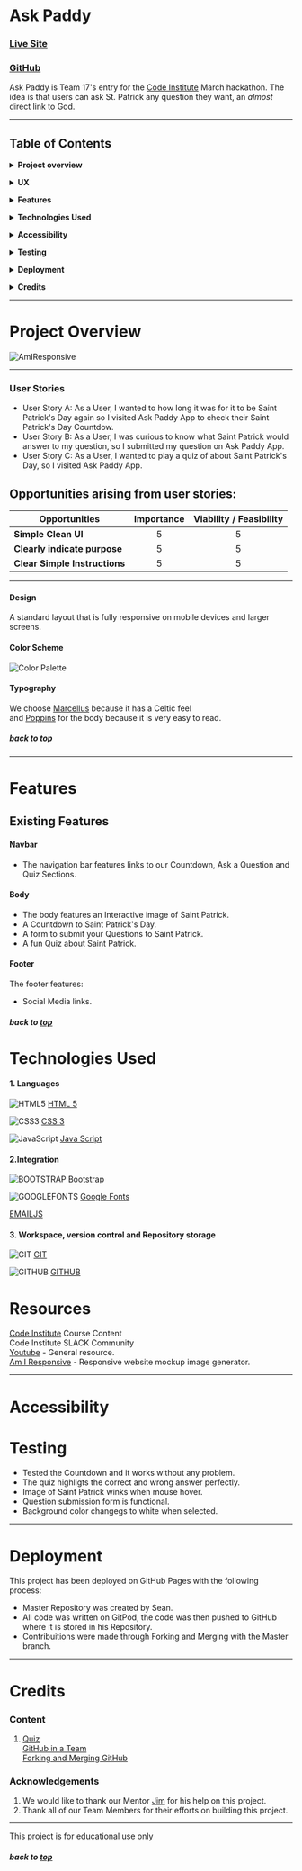 # Ask Paddy 

### [Live Site](https://sean-mc-mahon.github.io/ask_paddy/)

### [GitHub](https://github.com/Sean-Mc-Mahon/ask-paddy)

Ask Paddy is Team 17's entry for the [Code Institute](https://codeinstitute.net/) March hackathon. The idea is that users can ask St. Patrick any question they want, an *almost* direct link to God.

---
## Table of Contents

**<details><summary>Project overview</summary>**
* [**_Project overview_**](#project-overview)
* [**_User Stories_**](#user-stories)
</details>

**<details><summary>UX</summary>**
    * [_Color Scheme_](#color-scheme)
    * [_Typography_](#typography)
    * [_Media_](#Media)
    * [_Wireframes_](#wireframes)
</details>

**<details><summary>Features</summary>**
* [**_Existing Features_**](#existing-features)
* [**_Features Left to Implement_**](#features-left-to-implement)
</details>

**<details><summary>Technologies Used</summary>**
* [**_Libraries_**](#libraries)
* [**_Version Control_**](#version-control)
</details>

**<details><summary>Accessibility</summary>**
</details>

**<details><summary>Testing</summary>**
* [**_Testing_**](#testing)
</details>

**<details><summary>Deployment</summary>**
* [**Deployment**](#deployment)
</details>

**<details><summary>Credits</summary>**
* [**_Content_**](#content)
* [**_Acknowledgements_**](#acknowledgements)
</details>

---

# Project Overview

![AmIResponsive](static/images/responsive.png)

---

### User Stories

- User Story A: As a User, I wanted to how long it was for it to be Saint Patrick's Day again so I visited Ask Paddy App to check their Saint Patrick's Day Countdow. <br />
- User Story B: As a User, I was curious to know what Saint Patrick would answer to my question, so I submitted my question on Ask Paddy App. <br />
- User Story C: As a User, I wanted to play a quiz of about Saint Patrick's Day, so I visited Ask Paddy App. <br />


## Opportunities arising from user stories:

<div align="center">
 
|Opportunities | Importance | Viability / Feasibility
|-----|:------:|:-----:|
|**Simple Clean UI** | 5 | 5 |
|**Clearly indicate purpose** | 5 | 5 |
|**Clear Simple Instructions** | 5 | 5 |

</div>

---


#### Design

A standard layout that is fully responsive on mobile devices and larger screens.

#### Color Scheme

![Color Palette](static/images/rgb-readme-1.png)


#### Typography

We choose [Marcellus](https://fonts.google.com/specimen/Marcellus?preview.text_type=custom#standard-styles) because it has a Celtic feel <br />
and [Poppins](https://fonts.google.com/specimen/Poppins?preview.text_type=custom) for the body because it is very easy to read.


##### back to [top](#table-of-contents)

---

# Features

## Existing Features

#### Navbar
- The navigation bar features links to our Countdown, Ask a Question and Quiz Sections. 

#### Body
- The body features an Interactive image of Saint Patrick.
- A Countdown to Saint Patrick's Day.
- A form to submit your Questions to Saint Patrick.
- A fun Quiz about Saint Patrick.

#### Footer

The footer features:
- Social Media links.
##### back to [top](#table-of-contents)

# Technologies Used

#### 1. Languages

![HTML5](static/images/HTML5.png) [HTML 5](https://en.wikipedia.org/wiki/HTML5)

![CSS3](static/images/CSS3.png) [CSS 3](https://en.wikipedia.org/wiki/CSS)

![JavaScript](static/images/Java.png) [Java Script](https://en.wikipedia.org/wiki/JavaScript)

#### 2.Integration

![BOOTSTRAP](static/images/BOOTSTRAP.png) [Bootstrap](https://getbootstrap.com/)

![GOOGLEFONTS](static/images/GOOGLE-FONTS.png) [Google Fonts](https://fonts.google.com/)

[EMAILJS](https://www.emailjs.com/)

#### 3. Workspace, version control and Repository storage

![GIT](static/images/GIT.png) [GIT](https://git-scm.com/)

![GITHUB](static/images/GITHUB.png) [GITHUB](https://github.com/) 

# Resources

[Code Institute](https://codeinstitute.net/) Course Content <br />
Code Institute SLACK Community <br />
[Youtube](https://www.youtube.com/) - General resource. <br />
[Am I Responsive](http://ami.responsivedesign.is/) - Responsive website mockup image generator.


---

# Accessibility
  
# Testing
- Tested the Countdown and it works without any problem. <br />
- The quiz highligts the correct and wrong answer perfectly. <br />
- Image of Saint Patrick winks when mouse hover. <br />
- Question submission form is functional. <br />
- Background color changegs to white when selected. <br />
---

# Deployment

This project has been deployed on GitHub Pages with the following process:

- Master Repository was created by Sean. <br />
- All code was written on GitPod, the code was then pushed to GitHub where it is stored in his Repository.<br />
- Contribuitions were made through Forking and Merging with the Master branch.
---

# Credits

### Content

1. [Quiz](https://youtu.be/riDzcEQbX6k)<br />
[GitHub in a Team](https://jameschambers.co.uk/git-team-workflow-cheatsheet) <br />
[Forking and Merging GitHub](https://www.youtube.com/watch?v=HbSjyU2vf6Y&amp;ab_channel=TheNetNinja) <br />

### Acknowledgements

1.  We would like to thank our Mentor [Jim](https://github.com/JimLynx) for his help on this project. <br />
2. Thank all of our Team Members for their efforts on building this project.<br />


---

This project is for educational use only

##### back to [top](#table-of-contents)
